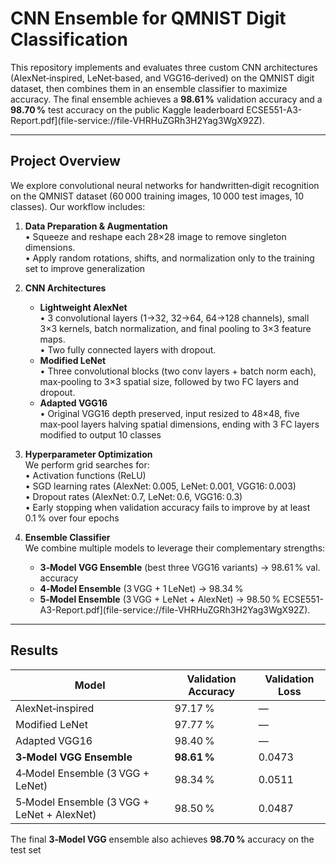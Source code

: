 # CNN Ensemble for QMNIST Digit Classification

This repository implements and evaluates three custom CNN architectures (AlexNet‑inspired, LeNet‑based, and VGG16‑derived) on the QMNIST digit dataset, then combines them in an ensemble classifier to maximize accuracy. The final ensemble achieves a **98.61 %** validation accuracy and a **98.70 %** test accuracy on the public Kaggle leaderboard ECSE551-A3-Report.pdf](file-service://file-VHRHuZGRh3H2Yag3WgX92Z).

---

## Project Overview

We explore convolutional neural networks for handwritten‑digit recognition on the QMNIST dataset (60 000 training images, 10 000 test images, 10 classes). Our workflow includes:

1. **Data Preparation & Augmentation**  
   • Squeeze and reshape each 28×28 image to remove singleton dimensions.  
   • Apply random rotations, shifts, and normalization only to the training set to improve generalization

2. **CNN Architectures**  
   - **Lightweight AlexNet**  
     • 3 convolutional layers (1→32, 32→64, 64→128 channels), small 3×3 kernels, batch normalization, and final pooling to 3×3 feature maps.  
     • Two fully connected layers with dropout.  
   - **Modified LeNet**  
     • Three convolutional blocks (two conv layers + batch norm each), max‑pooling to 3×3 spatial size, followed by two FC layers and dropout.  
   - **Adapted VGG16**  
     • Original VGG16 depth preserved, input resized to 48×48, five max‑pool layers halving spatial dimensions, ending with 3 FC layers modified to output 10 classes 

3. **Hyperparameter Optimization**  
   We perform grid searches for:  
   • Activation functions (ReLU)  
   • SGD learning rates (AlexNet: 0.005, LeNet: 0.001, VGG16: 0.003)  
   • Dropout rates (AlexNet: 0.7, LeNet: 0.6, VGG16: 0.3)  
   • Early stopping when validation accuracy fails to improve by at least 0.1 % over four epochs

4. **Ensemble Classifier**  
   We combine multiple models to leverage their complementary strengths:  
   - **3‑Model VGG Ensemble** (best three VGG16 variants) → 98.61 % val. accuracy  
   - **4‑Model Ensemble** (3 VGG + 1 LeNet) → 98.34 %  
   - **5‑Model Ensemble** (3 VGG + LeNet + AlexNet) → 98.50 % ECSE551-A3-Report.pdf](file-service://file-VHRHuZGRh3H2Yag3WgX92Z).

---

## Results

| Model                            | Validation Accuracy | Validation Loss |
|----------------------------------|---------------------|-----------------|
| AlexNet‑inspired                 | 97.17 %             | —               |
| Modified LeNet                   | 97.77 %             | —               |
| Adapted VGG16                    | 98.40 %             | —               |
| **3‑Model VGG Ensemble**         | **98.61 %**         | 0.0473          |
| 4‑Model Ensemble (3 VGG + LeNet) | 98.34 %             | 0.0511          |
| 5‑Model Ensemble (3 VGG + LeNet + AlexNet) | 98.50 % | 0.0487          |

The final **3‑Model VGG** ensemble also achieves **98.70 %** accuracy on the  test set 

